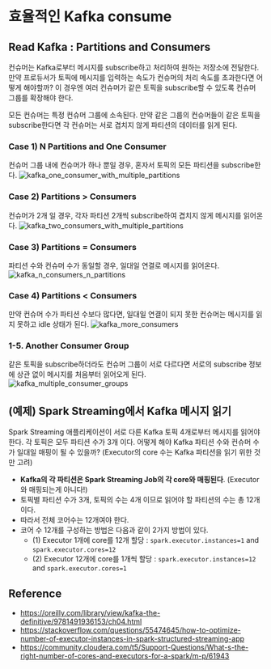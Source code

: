 # 효율적인 Kafka consume



## Read Kafka : Partitions and Consumers

컨슈머는 Kafka로부터 메시지를 subscribe하고 처리하여 원하는 저장소에 전달한다. 만약 프로듀서가 토픽에 메시지를 입력하는 속도가 컨슈머의 처리 속도를 초과한다면 어떻게 해야할까? 이 경우엔 여러 컨슈머가 같은 토픽을 subscribe할 수 있도록 컨슈머 그룹를 확장해야 한다.

모든 컨슈머는 특정 컨슈머 그룹에 소속된다. 만약 같은 그룹의 컨슈머들이 같은 토픽을 subscribe한다면 각 컨슈머는 서로 겹치지 않게 파티션의 데이터를 읽게 된다.




### Case 1) N Partitions and One Consumer
컨슈머 그룹 내에 컨슈머가 하나 뿐일 경우, 혼자서 토픽의 모든 파티션을 subscribe한다.
![kafka_one_consumer_with_multiple_partitions](https://github.com/dhkdn9192/data_engineer_should_know/blob/master/de/kafka/img/kafka_one_consumer_with_multiple_partitions.png)





### Case 2) Partitions > Consumers
컨슈머가 2개 일 경우, 각자 파티션 2개씩 subscribe하여 겹치지 않게 메시지를 읽어온다.
![kafka_two_consumers_with_multiple_partitions](https://github.com/dhkdn9192/data_engineer_should_know/blob/master/de/kafka/img/kafka_two_consumers_with_multiple_partitions.png)





### Case 3) Partitions = Consumers
파티션 수와 컨슈머 수가 동일할 경우, 일대일 연결로 메시지를 읽어온다.
![kafka_n_consumers_n_partitions](https://github.com/dhkdn9192/data_engineer_should_know/blob/master/de/kafka/img/kafka_n_consumers_n_partitions.png)





### Case 4) Partitions < Consumers
만약 컨슈머 수가 파티션 수보다 많다면, 일대일 연결이 되지 못한 컨슈머는 메시지를 읽지 못하고 idle 상태가 된다.
![kafka_more_consumers](https://github.com/dhkdn9192/data_engineer_should_know/blob/master/de/kafka/img/kafka_more_consumers.png)







### 1-5. Another Consumer Group
같은 토픽을 subscribe하더라도 컨슈머 그룹이 서로 다르다면 서로의 subscribe 정보에 상관 없이 메시지를 처음부터 읽어오게 된다.
![kafka_multiple_consumer_groups](https://github.com/dhkdn9192/data_engineer_should_know/blob/master/de/kafka/img/kafka_multiple_consumer_groups.png)






## (예제) Spark Streaming에서 Kafka 메시지 읽기

Spark Streaming 애플리케이션이 서로 다른 Kafka 토픽 4개로부터 메시지를 읽어야 한다. 각 토픽은 모두 파티션 수가 3개 이다. 어떻게 해야 Kafka 파티션 수와 컨슈머 수가 일대일 매핑이 될 수 있을까? (Executor의 core 수는 Kafka 파티션을 읽기 위한 것만 고려)

- **Kafka의 각 파티션은 Spark Streaming Job의 각 core와 매핑된다**. (Executor와 매핑되는게 아니다!)
- 토픽별 파티션 수가 3개, 토픽의 수는 4개 이므로 읽어야 할 파티션의 수는 총 12개이다.
- 따라서 전체 코어수는 12개여야 한다.
- 코어 수 12개를 구성하는 방법은 다음과 같이 2가지 방법이 있다.
  - (1) Executor 1개에 core를 12개 할당 : ```spark.executor.instances=1``` and ```spark.executor.cores=12```
  - (2) Executor 12개에 core를 1개씩 할당 : ```spark.executor.instances=12``` and ```spark.executor.cores=1```




## Reference

- https://oreilly.com/library/view/kafka-the-definitive/9781491936153/ch04.html
- https://stackoverflow.com/questions/55474645/how-to-optimize-number-of-executor-instances-in-spark-structured-streaming-app
- https://community.cloudera.com/t5/Support-Questions/What-s-the-right-number-of-cores-and-executors-for-a-spark/m-p/61943

